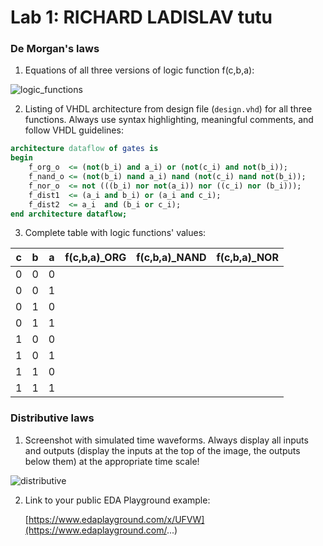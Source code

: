# Lab 1: RICHARD LADISLAV tutu

### De Morgan's laws

1. Equations of all three versions of logic function f(c,b,a):

![logic_functions](https://user-images.githubusercontent.com/99683944/154692146-33343dd8-4c8c-4df3-ad86-eefc62d1825a.png)


2. Listing of VHDL architecture from design file (`design.vhd`) for all three functions. Always use syntax highlighting, meaningful comments, and follow VHDL guidelines:

```vhdl
architecture dataflow of gates is
begin
    f_org_o  <= (not(b_i) and a_i) or (not(c_i) and not(b_i));
    f_nand_o <= (not(b_i) nand a_i) nand (not(c_i) nand not(b_i)); 
    f_nor_o  <= not (((b_i) nor not(a_i)) nor ((c_i) nor (b_i)));  
    f_dist1  <= (a_i and b_i) or (a_i and c_i);
    f_dist2  <= a_i  and (b_i or c_i);
end architecture dataflow;
```

3. Complete table with logic functions' values:

| **c** | **b** |**a** | **f(c,b,a)_ORG** | **f(c,b,a)_NAND** | **f(c,b,a)_NOR** |
| :-: | :-: | :-: | :-: | :-: | :-: |
| 0 | 0 | 0 |  |  |  |
| 0 | 0 | 1 |  |  |  |
| 0 | 1 | 0 |  |  |  |
| 0 | 1 | 1 |  |  |  |
| 1 | 0 | 0 |  |  |  |
| 1 | 0 | 1 |  |  |  |
| 1 | 1 | 0 |  |  |  |
| 1 | 1 | 1 |  |  |  |

### Distributive laws

1. Screenshot with simulated time waveforms. Always display all inputs and outputs (display the inputs at the top of the image, the outputs below them) at the appropriate time scale!

![distributive](https://user-images.githubusercontent.com/99683944/154688935-284bb248-1b4d-4fe0-b962-edbf9996baed.png)


2. Link to your public EDA Playground example:

   [https://www.edaplayground.com/x/UFVW](https://www.edaplayground.com/...)
